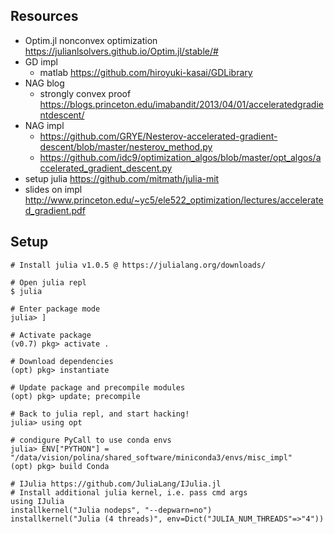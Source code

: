 






## Resources

+ Optim.jl nonconvex optimization https://julianlsolvers.github.io/Optim.jl/stable/#
+ GD impl 
    + matlab https://github.com/hiroyuki-kasai/GDLibrary
+ NAG blog
    + strongly convex proof https://blogs.princeton.edu/imabandit/2013/04/01/acceleratedgradientdescent/
+ NAG impl 
    + https://github.com/GRYE/Nesterov-accelerated-gradient-descent/blob/master/nesterov_method.py
    + https://github.com/idc9/optimization_algos/blob/master/opt_algos/accelerated_gradient_descent.py
+ setup julia https://github.com/mitmath/julia-mit
+ slides on impl http://www.princeton.edu/~yc5/ele522_optimization/lectures/accelerated_gradient.pdf

## Setup

```
# Install julia v1.0.5 @ https://julialang.org/downloads/

# Open julia repl
$ julia

# Enter package mode
julia> ]

# Activate package 
(v0.7) pkg> activate .

# Download dependencies
(opt) pkg> instantiate

# Update package and precompile modules
(opt) pkg> update; precompile

# Back to julia repl, and start hacking!
julia> using opt

# condigure PyCall to use conda envs
julia> ENV["PYTHON"] = "/data/vision/polina/shared_software/miniconda3/envs/misc_impl"
(opt) pkg> build Conda
```

```
# IJulia https://github.com/JuliaLang/IJulia.jl
# Install additional julia kernel, i.e. pass cmd args
using IJulia
installkernel("Julia nodeps", "--depwarn=no")
installkernel("Julia (4 threads)", env=Dict("JULIA_NUM_THREADS"=>"4"))
```